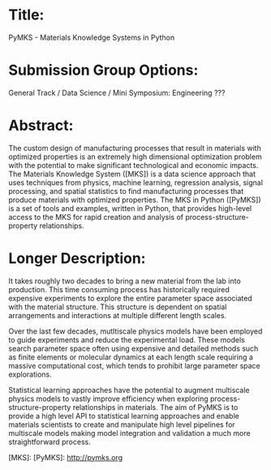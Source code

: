 # Title:
PyMKS - Materials Knowledge Systems in Python

# Submission Group Options:
General Track / Data Science / Mini Symposium: Engineering ???

# Abstract:

The custom design of manufacturing processes that result in materials
with optimized properties is an extremely high dimensional
optimization problem with the potential to make significant
technological and economic impacts. The Materials Knowledge System
([MKS]) is a data science approach that uses techniques from physics,
machine learning, regression analysis, signal processing, and spatial
statistics to find manufacturing processes that produce materials with
optimized properties. The MKS in Python ([PyMKS]) is a set of tools
and examples, written in Python, that provides high-level access to
the MKS for rapid creation and analysis of process-structure-property
relationships.

# Longer Description:

It takes roughly two decades to bring a new material from the lab into
production. This time consuming process has historically required
expensive experiments to explore the entire parameter space associated
with the material structure. This structure is dependent on spatial
arrangements and interactions at multiple different length scales.

Over the last few decades, mutltiscale physics models have been
employed to guide experiments and reduce the experimental load. These
models search parameter space often using expensive and detailed
methods such as finite elements or molecular dynamics at each length
scale requiring a massive computational cost, which tends to prohibit
large parameter space explorations.

Statistical learning approaches have the potential to augment multiscale
physics models to vastly improve efficiency when exploring process-structure-property relationships in
materials. The aim of PyMKS is to provide a high level
API to statistical learning approaches and enable materials
scientists to create and manipulate high level pipelines for
multiscale models making model integration and validation a much more
straightforward process.

[MKS]:
[PyMKS]: http://pymks.org
